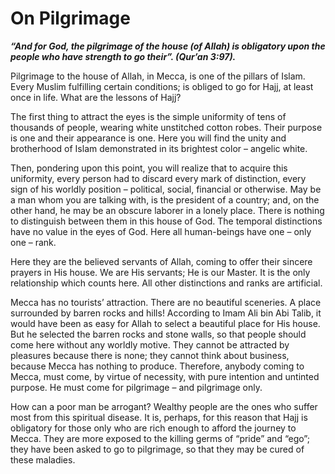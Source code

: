On Pilgrimage
=============

***“And for God, the pilgrimage of the house (of Allah) is obligatory
upon the people who have strength to go their”. (Qur’an 3:97).***

Pilgrimage to the house of Allah, in Mecca, is one of the pillars of
Islam. Every Muslim fulfilling certain conditions; is obliged to go for
Hajj, at least once in life. What are the lessons of Hajj?

The first thing to attract the eyes is the simple uniformity of tens of
thousands of people, wearing white unstitched cotton robes. Their
purpose is one and their appearance is one. Here you will find the unity
and brotherhood of Islam demonstrated in its brightest color – angelic
white.

Then, pondering upon this point, you will realize that to acquire this
uniformity, every person had to discard every mark of distinction, every
sign of his worldly position – political, social, financial or
otherwise. May be a man whom you are talking with, is the president of a
country; and, on the other hand, he may be an obscure laborer in a
lonely place. There is nothing to distinguish between them in this house
of God. The temporal distinctions have no value in the eyes of God. Here
all human-beings have one – only one – rank.

Here they are the believed servants of Allah, coming to offer their
sincere prayers in His house. We are His servants; He is our Master. It
is the only relationship which counts here. All other distinctions and
ranks are artificial.

Mecca has no tourists’ attraction. There are no beautiful sceneries. A
place surrounded by barren rocks and hills! According to Imam Ali bin
Abi Talib, it would have been as easy for Allah to select a beautiful
place for His house. But he selected the barren rocks and stone walls,
so that people should come here without any worldly motive. They cannot
be attracted by pleasures because there is none; they cannot think about
business, because Mecca has nothing to produce. Therefore, anybody
coming to Mecca, must come, by virtue of necessity, with pure intention
and untinted purpose. He must come for pilgrimage – and pilgrimage only.

How can a poor man be arrogant? Wealthy people are the ones who suffer
most from this spiritual disease. It is, perhaps, for this reason that
Hajj is obligatory for those only who are rich enough to afford the
journey to Mecca. They are more exposed to the killing germs of “pride”
and “ego”; they have been asked to go to pilgrimage, so that they may be
cured of these maladies.


